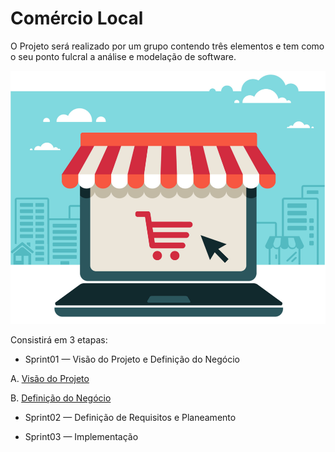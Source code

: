 # Comércio Local

O Projeto será realizado por um grupo contendo três elementos e tem como o seu ponto fulcral a análise e modelação de software.

![Business_Online.png](images/Business_Online.png)

Consistirá em 3 etapas:

* Sprint01 — Visão do Projeto e Definição do Negócio
 
A. [Visão do Projeto](A.VisãoDoProjeto.md)

B. [Definição do Negócio](B.DefiniçãoDoNegócio.md)

* Sprint02 — Definição de Requisitos e Planeamento


* Sprint03 — Implementação
